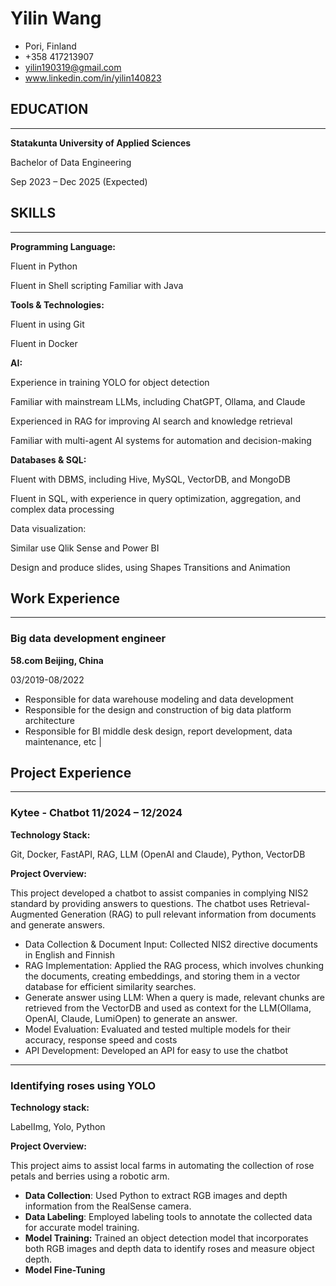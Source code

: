 # Yilin Wang
 - Pori, Finland
 - +358 417213907
 - yilin190319@gmail.com
 - www.linkedin.com/in/yilin140823

## **EDUCATION**

---

**Statakunta University of Applied Sciences**

Bachelor of Data Engineering

Sep 2023 – Dec 2025 (Expected)

## **SKILLS**

---

**Programming Language:**

Fluent in Python

Fluent in Shell scripting Familiar with Java

**Tools & Technologies:**

Fluent in using Git 

Fluent in Docker

**AI:**

Experience in training YOLO for object detection

Familiar with mainstream LLMs, including ChatGPT, Ollama, and Claude

Experienced in RAG for improving AI search and knowledge retrieval

Familiar with multi-agent AI systems for automation and decision-making

**Databases & SQL:**

Fluent with DBMS, including Hive, MySQL, VectorDB, and MongoDB

Fluent in SQL, with experience in query optimization, aggregation, and complex data processing

Data visualization:

Similar use Qlik Sense and Power BI

Design and produce slides, using Shapes Transitions and Animation

## **Work Experience**

---

### **Big data development engineer**

**58.com                            Beijing, China**

03/2019-08/2022

- Responsible for data warehouse modeling and data development
- Responsible for the design and construction of big data platform architecture
- Responsible for BI middle desk design, report development, data maintenance, etc |

## **Project Experience**

---

### **Kytee - Chatbot 11/2024 – 12/2024**

**Technology Stack:** 

Git, Docker, FastAPI, RAG, LLM (OpenAI and Claude), Python, VectorDB 

**Project Overview:** 

This project developed a chatbot to assist companies in complying NIS2 standard by providing answers to questions. The chatbot uses Retrieval-Augmented Generation (RAG) to pull relevant information from documents and generate answers.

- Data Collection & Document Input: Collected NIS2 directive documents in English and Finnish
- RAG Implementation: Applied the RAG process, which involves chunking the documents, creating embeddings, and storing them in a vector database for efficient similarity searches.
- Generate answer using LLM: When a query is made, relevant chunks are retrieved from the VectorDB and used as context for the LLM(Ollama, OpenAI, Claude, LumiOpen) to generate an answer.
- Model Evaluation: Evaluated and tested multiple models for their accuracy, response speed and costs
- API Development: Developed an API for easy to use the chatbot

---

### **Identifying roses using YOLO**

**Technology stack:**

LabelImg, Yolo, Python

**Project Overview:**

This project aims to assist local farms in automating the collection of rose petals and berries using a robotic arm.
- **Data Collection**: Used Python to extract RGB images and depth information from the RealSense camera.
- **Data Labeling**: Employed labeling tools to annotate the collected data for accurate model training.
- **Model Training:** Trained an object detection model that incorporates both RGB images and depth data to identify roses and measure object depth.
- **Model Fine-Tuning**
